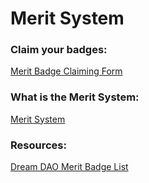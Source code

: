 # Merit System

### **Claim your badges:**

[Merit Badge Claiming Form](https://claimmerit.paperform.co/)

### **What is the Merit System:**

[Merit System ](Merit%20System%204518d4b074e641898c4609940e10778f/Merit%20System%2090ff6eb4ceb14116a24d2447c5b916a6.md)

### **Resources:**

[Dream DAO Merit Badge List](Merit%20System%204518d4b074e641898c4609940e10778f/Dream%20DAO%20Merit%20Badge%20List%202c9df81dd8d44702ae0214c02c7ccd25.md)
